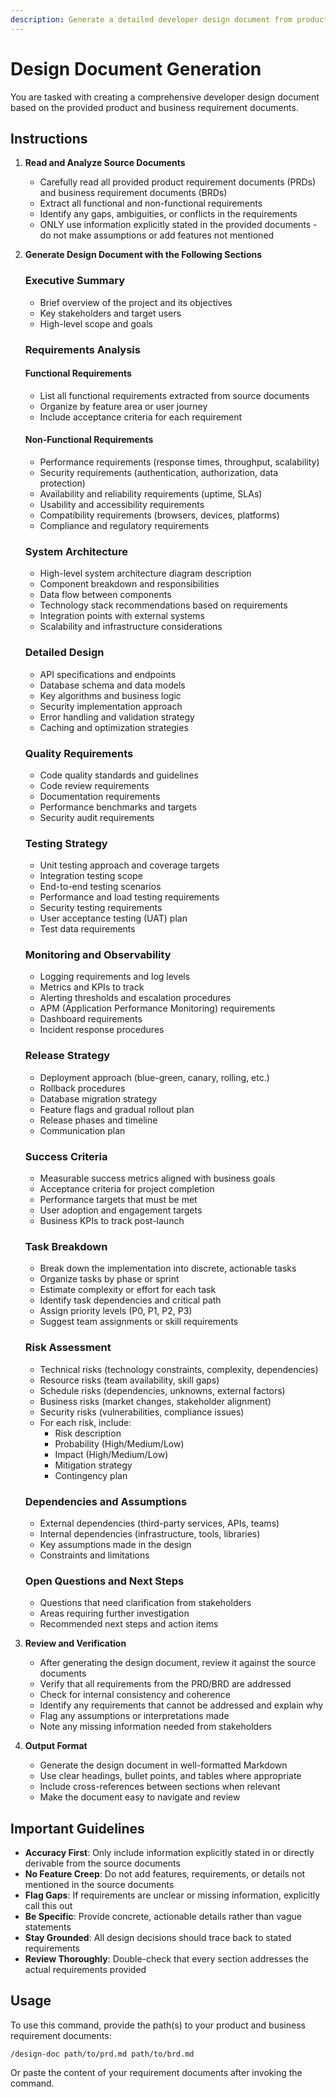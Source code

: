 ```yaml
---
description: Generate a detailed developer design document from product and business requirement documents
---
```


# Design Document Generation

You are tasked with creating a comprehensive developer design document based on the provided product and business requirement documents.

## Instructions

1. **Read and Analyze Source Documents**
   - Carefully read all provided product requirement documents (PRDs) and business requirement documents (BRDs)
   - Extract all functional and non-functional requirements
   - Identify any gaps, ambiguities, or conflicts in the requirements
   - ONLY use information explicitly stated in the provided documents - do not make assumptions or add features not mentioned

2. **Generate Design Document with the Following Sections**

   ### Executive Summary
   - Brief overview of the project and its objectives
   - Key stakeholders and target users
   - High-level scope and goals

   ### Requirements Analysis

   #### Functional Requirements
   - List all functional requirements extracted from source documents
   - Organize by feature area or user journey
   - Include acceptance criteria for each requirement

   #### Non-Functional Requirements
   - Performance requirements (response times, throughput, scalability)
   - Security requirements (authentication, authorization, data protection)
   - Availability and reliability requirements (uptime, SLAs)
   - Usability and accessibility requirements
   - Compatibility requirements (browsers, devices, platforms)
   - Compliance and regulatory requirements

   ### System Architecture
   - High-level system architecture diagram description
   - Component breakdown and responsibilities
   - Data flow between components
   - Technology stack recommendations based on requirements
   - Integration points with external systems
   - Scalability and infrastructure considerations

   ### Detailed Design
   - API specifications and endpoints
   - Database schema and data models
   - Key algorithms and business logic
   - Security implementation approach
   - Error handling and validation strategy
   - Caching and optimization strategies

   ### Quality Requirements
   - Code quality standards and guidelines
   - Code review requirements
   - Documentation requirements
   - Performance benchmarks and targets
   - Security audit requirements

   ### Testing Strategy
   - Unit testing approach and coverage targets
   - Integration testing scope
   - End-to-end testing scenarios
   - Performance and load testing requirements
   - Security testing requirements
   - User acceptance testing (UAT) plan
   - Test data requirements

   ### Monitoring and Observability
   - Logging requirements and log levels
   - Metrics and KPIs to track
   - Alerting thresholds and escalation procedures
   - APM (Application Performance Monitoring) requirements
   - Dashboard requirements
   - Incident response procedures

   ### Release Strategy
   - Deployment approach (blue-green, canary, rolling, etc.)
   - Rollback procedures
   - Database migration strategy
   - Feature flags and gradual rollout plan
   - Release phases and timeline
   - Communication plan

   ### Success Criteria
   - Measurable success metrics aligned with business goals
   - Acceptance criteria for project completion
   - Performance targets that must be met
   - User adoption and engagement targets
   - Business KPIs to track post-launch

   ### Task Breakdown
   - Break down the implementation into discrete, actionable tasks
   - Organize tasks by phase or sprint
   - Estimate complexity or effort for each task
   - Identify task dependencies and critical path
   - Assign priority levels (P0, P1, P2, P3)
   - Suggest team assignments or skill requirements

   ### Risk Assessment
   - Technical risks (technology constraints, complexity, dependencies)
   - Resource risks (team availability, skill gaps)
   - Schedule risks (dependencies, unknowns, external factors)
   - Business risks (market changes, stakeholder alignment)
   - Security risks (vulnerabilities, compliance issues)
   - For each risk, include:
     - Risk description
     - Probability (High/Medium/Low)
     - Impact (High/Medium/Low)
     - Mitigation strategy
     - Contingency plan

   ### Dependencies and Assumptions
   - External dependencies (third-party services, APIs, teams)
   - Internal dependencies (infrastructure, tools, libraries)
   - Key assumptions made in the design
   - Constraints and limitations

   ### Open Questions and Next Steps
   - Questions that need clarification from stakeholders
   - Areas requiring further investigation
   - Recommended next steps and action items

3. **Review and Verification**
   - After generating the design document, review it against the source documents
   - Verify that all requirements from the PRD/BRD are addressed
   - Check for internal consistency and coherence
   - Identify any requirements that cannot be addressed and explain why
   - Flag any assumptions or interpretations made
   - Note any missing information needed from stakeholders

4. **Output Format**
   - Generate the design document in well-formatted Markdown
   - Use clear headings, bullet points, and tables where appropriate
   - Include cross-references between sections when relevant
   - Make the document easy to navigate and review

## Important Guidelines

- **Accuracy First**: Only include information explicitly stated in or directly derivable from the source documents
- **No Feature Creep**: Do not add features, requirements, or details not mentioned in the source documents
- **Flag Gaps**: If requirements are unclear or missing information, explicitly call this out
- **Be Specific**: Provide concrete, actionable details rather than vague statements
- **Stay Grounded**: All design decisions should trace back to stated requirements
- **Review Thoroughly**: Double-check that every section addresses the actual requirements provided

## Usage

To use this command, provide the path(s) to your product and business requirement documents:

```
/design-doc path/to/prd.md path/to/brd.md
```

Or paste the content of your requirement documents after invoking the command.
